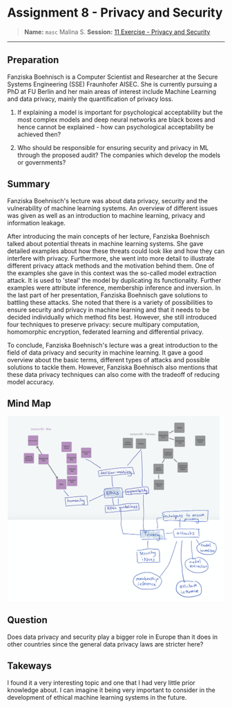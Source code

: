 # Assignment 8 - Privacy and Security
> **Name:** `masc` Malina S.
> **Session:** [11 Exercise - Privacy and Security](https://github.com/FUB-HCC/hcds-winter-2020/wiki/11_exercise)   
----

## Preparation

Fanziska Boehnisch is a Computer Scientist and Researcher at the Secure Systems Engineering (SSE) Fraunhofer AISEC. She is currently pursuing a PhD at FU Berlin and her main areas of interest include Machine Learning and data privacy, mainly the quantification of privacy loss. 

1. If explaining a model is important for psychological acceptability but the most complex models and deep neural networks are black boxes and hence cannot be explained - how can psychological acceptability be achieved then?

2. Who should be responsible for ensuring security and privacy in ML through the proposed audit? The companies which develop the models or governments?

 ## Summary
Fanziska Boehnisch's lecture was about data privacy, security and the vulnerability of machine learning systems. An overview of different issues was given as well as an introduction to machine learning, privacy and information leakage.  

After introducing the main concepts of her lecture, Fanziska Boehnisch talked about potential threats in machine learning systems. She gave detailed examples about how these threats could look like and how they can interfere with privacy. Furthermore, she went into more detail to illustrate different privacy attack methods and the motivation behind them. One of the examples she gave in this context was the so-called model extraction attack. It is used to 'steal' the model by duplicating its functionality. Further examples were attribute inference, membership inference and inversion.
In the last part of her presentation, Fanziska Boehnisch gave solutions to battling these attacks. She noted that there is a variety of possibilities to ensure security and privacy in machine learning and that it needs to be decided individually which method fits best. However, she still introduced four techniques to preserve privacy: secure multipary computation, homomorphic encryption, federated learning and differential privacy. 

To conclude, Fanziska Boehnisch's lecture was a great introduction to the field of data privacy and security in machine learning. It gave a good overview about the basic terms, different types of attacks and possible solutions to tackle them. However, Fanziska Boehnisch also mentions that these data privacy techniques can also come with the tradeoff of reducing model accuracy.


## Mind Map
![Mindmap](masc_mind-map.png)

## Question
Does data privacy and security play a bigger role in Europe than it does in other countries since the general data privacy laws are stricter here?  

## Takeways
I found it a very interesting topic and one that I had very little prior knowledge about. I can imagine it being very important to consider in the development of ethical machine learning systems in the future.
